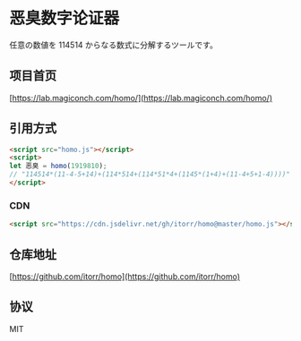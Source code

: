 # 恶臭数字论证器
任意の数値を 114514 からなる数式に分解するツールです。

## 项目首页
[https://lab.magiconch.com/homo/](https://lab.magiconch.com/homo/)

## 引用方式
```HTML
<script src="homo.js"></script>
<script>
let 恶臭 = homo(1919810);
// "114514*(11-4-5+14)+(114*514+(114*51*4+(1145*(1+4)+(11-4+5+1-4))))"
</script>
```
### CDN
```HTML
<script src="https://cdn.jsdelivr.net/gh/itorr/homo@master/homo.js"></script>
```

## 仓库地址
[https://github.com/itorr/homo](https://github.com/itorr/homo)

## 协议
MIT
